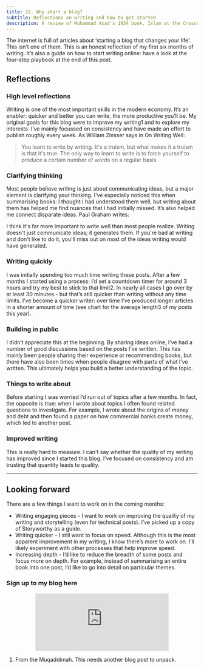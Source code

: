 ```yaml
---
title: 22. Why start a blog?
subtitle: Reflections on writing and how to get started
description: A review of Muhammad Asad's 1934 book, Islam at the Crossroads
---
```


The internet is full of articles about ‘starting a blog that changes your life’. This isn’t one of them. This is an honest reflection of my first six months of writing. It’s also a guide on how to start writing online: have a look at the four-step playbook at the end of this post.

## Reflections
### High level reflections
Writing is one of the most important skills in the modern economy. It’s an enabler: quicker and better you can write, the more productive you’ll be. My original goals for this blog were to improve my writing1 and to explore my interests. I’ve mainly focussed on consistency and have made an effort to publish roughly every week. As William Zinsser says in On Writing Well:

> You learn to write by writing. It's a truism, but what makes it a truism is that it's true. The only way to learn to write is to force yourself to produce a certain number of words on a regular basis.

### Clarifying thinking
Most people believe writing is just about communicating ideas, but a major element is clarifying your thinking. I’ve especially noticed this when summarising books: I thought I had understood them well, but writing about them has helped me find nuances that I had initially missed. It’s also helped me connect disparate ideas. Paul Graham writes:

I think it's far more important to write well than most people realize. Writing doesn't just communicate ideas; it generates them. If you're bad at writing and don't like to do it, you'll miss out on most of the ideas writing would have generated.

### Writing quickly
I was initially spending too much time writing these posts. After a few months I started using a process: I’d set a countdown timer for around 3 hours and try my best to stick to that limit2. In nearly all cases I go over by at least 30 minutes - but that’s still quicker than writing without any time limits. I’ve become a quicker writer: over time I’ve produced longer articles in a shorter amount of time (see chart for the average length3 of my posts this year).

### Building in public
I didn’t appreciate this at the beginning. By sharing ideas online, I’ve had a number of good discussions based on the posts I’ve written. This has mainly been people sharing their experience or recommending books, but there have also been times when people disagree with parts of what I’ve written. This ultimately helps you build a better understanding of the topic.

### Things to write about
Before starting I was worried I’d run out of topics after a few months. In fact, the opposite is true: when I wrote about topics I often found related questions to investigate. For example, I wrote about the origins of money and debt and then found a paper on how commercial banks create money, which led to another post.

### Improved writing
This is really hard to measure. I can't say whether the quality of my writing has improved since I started this blog. I’ve focused on consistency and am trusting that quantity leads to quality.

-----
## Looking forward
There are a few things I want to work on in the coming months:

- Writing engaging pieces - I want to work on improving the quality of my writing and storytelling (even for technical posts). I’ve picked up a copy of Storyworthy as a guide.
- Writing quicker - I still want to focus on speed. Although this is the most apparent improvement in my writing, I know there’s more to work on. I’ll likely experiment with other processes that help improve speed.
- Increasing depth - I’d like to reduce the breadth of some posts and focus more on depth. For example, instead of summarising an entire book into one post, I’d like to go into detail on particular themes.

### Sign up to my blog here
<div
  style="text-align:center;width:100%;">
<iframe src="https://taariq.substack.com/embed" width="350" height="150" style="border:1px solid #EEE; background:white; margin: 0 auto; dislay: block;" frameborder="0" scrolling="no"></iframe>

</div>

1. From the Muqaddimah. This needs another blog post to unpack.
